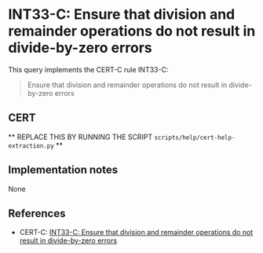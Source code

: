 # INT33-C: Ensure that division and remainder operations do not result in divide-by-zero errors

This query implements the CERT-C rule INT33-C:

> Ensure that division and remainder operations do not result in divide-by-zero errors


## CERT

** REPLACE THIS BY RUNNING THE SCRIPT `scripts/help/cert-help-extraction.py` **

## Implementation notes

None

## References

* CERT-C: [INT33-C: Ensure that division and remainder operations do not result in divide-by-zero errors](https://wiki.sei.cmu.edu/confluence/display/c)
